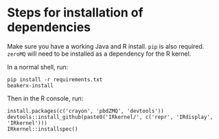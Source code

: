 # Steps for installation of dependencies

Make sure you have a working Java and R install. `pip` is also required. `zeroMQ` will need to be installed as a dependency for the R kernel.

In a normal shell, run:

```
pip install -r requirements.txt
beakerx-install
```

Then in the R console, run:
```
install.packages(c('crayon', 'pbdZMQ', 'devtools'))
devtools::install_github(paste0('IRkernel/', c('repr', 'IRdisplay', 'IRkernel')))
IRkernel::installspec()
```
